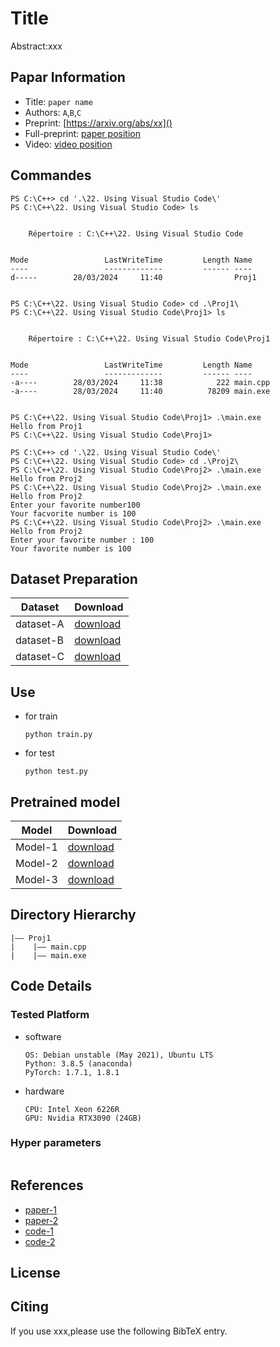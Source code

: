 Title
===
Abstract:xxx
## Papar Information
- Title:  `paper name`
- Authors:  `A`,`B`,`C`
- Preprint: [https://arxiv.org/abs/xx]()
- Full-preprint: [paper position]()
- Video: [video position]()

## Commandes

```
PS C:\C++> cd '.\22. Using Visual Studio Code\'
PS C:\C++\22. Using Visual Studio Code> ls


    Répertoire : C:\C++\22. Using Visual Studio Code


Mode                 LastWriteTime         Length Name
----                 -------------         ------ ----
d-----        28/03/2024     11:40                Proj1


PS C:\C++\22. Using Visual Studio Code> cd .\Proj1\
PS C:\C++\22. Using Visual Studio Code\Proj1> ls


    Répertoire : C:\C++\22. Using Visual Studio Code\Proj1


Mode                 LastWriteTime         Length Name
----                 -------------         ------ ----
-a----        28/03/2024     11:38            222 main.cpp
-a----        28/03/2024     11:40          78209 main.exe


PS C:\C++\22. Using Visual Studio Code\Proj1> .\main.exe
Hello from Proj1
PS C:\C++\22. Using Visual Studio Code\Proj1> 

PS C:\C++> cd '.\22. Using Visual Studio Code\'
PS C:\C++\22. Using Visual Studio Code> cd .\Proj2\
PS C:\C++\22. Using Visual Studio Code\Proj2> .\main.exe
Hello from Proj2
PS C:\C++\22. Using Visual Studio Code\Proj2> .\main.exe
Hello from Proj2
Enter your favorite number100
Your facvorite number is 100
PS C:\C++\22. Using Visual Studio Code\Proj2> .\main.exe 
Hello from Proj2
Enter your favorite number : 100
Your favorite number is 100
```

## Dataset Preparation
| Dataset | Download |
| ---     | ---   |
| dataset-A | [download]() |
| dataset-B | [download]() |
| dataset-C | [download]() |

## Use
- for train
  ```
  python train.py
  ```
- for test
  ```
  python test.py
  ```
## Pretrained model
| Model | Download |
| ---     | ---   |
| Model-1 | [download]() |
| Model-2 | [download]() |
| Model-3 | [download]() |


## Directory Hierarchy
```
|—— Proj1
|    |—— main.cpp
|    |—— main.exe
```
## Code Details
### Tested Platform
- software
  ```
  OS: Debian unstable (May 2021), Ubuntu LTS
  Python: 3.8.5 (anaconda)
  PyTorch: 1.7.1, 1.8.1
  ```
- hardware
  ```
  CPU: Intel Xeon 6226R
  GPU: Nvidia RTX3090 (24GB)
  ```
### Hyper parameters
```
```
## References
- [paper-1]()
- [paper-2]()
- [code-1](https://github.com)
- [code-2](https://github.com)
  
## License

## Citing
If you use xxx,please use the following BibTeX entry.
```
```
